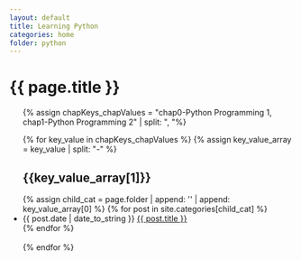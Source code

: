 ```yaml
---
layout: default
title: Learning Python
categories: home
folder: python
---
```


<h1>{{ page.title }}</h1>
<ul class="posts">

{% assign chapKeys_chapValues = "chap0-Python Programming 1, chap1-Python Programming 2"  | split: ", "%}

{% for key_value in chapKeys_chapValues  %}
	{% assign key_value_array = key_value | split: "-" %}
	<h2>{{key_value_array[1]}}</h2>
  	{% assign child_cat = page.folder | append: '\' | append: key_value_array[0] %}
  	{% for post in site.categories[child_cat] %}
  	<li>
  	<span>{{ post.date | date_to_string }}</span> <a href="{{ post.url }}" title="{{ post.title }}">{{ post.title }}</a>
  	</li>
  	{% endfor %}  
  	<br>
{% endfor %}


 
